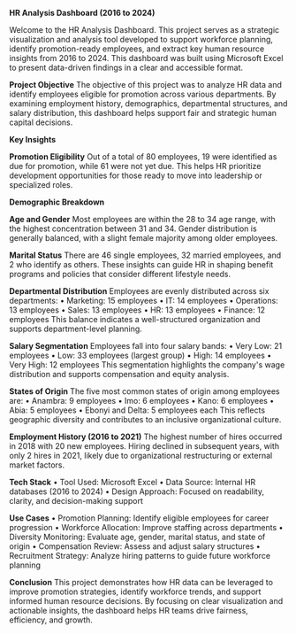**HR Analysis Dashboard (2016 to 2024)**

Welcome to the HR Analysis Dashboard. This project serves as a strategic visualization and analysis tool developed to support workforce planning, identify promotion-ready employees, and extract key human resource insights from 2016 to 2024.
This dashboard was built using Microsoft Excel to present data-driven findings in a clear and accessible format.

**Project Objective**
The objective of this project was to analyze HR data and identify employees eligible for promotion across various departments. By examining employment history, demographics, departmental structures, and salary distribution, this dashboard helps support fair and strategic human capital decisions.

**Key Insights**

**Promotion Eligibility**
Out of a total of 80 employees, 19 were identified as due for promotion, while 61 were not yet due. This helps HR prioritize development opportunities for those ready to move into leadership or specialized roles.

**Demographic Breakdown**

**Age and Gender**
Most employees are within the 28 to 34 age range, with the highest concentration between 31 and 34. Gender distribution is generally balanced, with a slight female majority among older employees.

**Marital Status**
There are 46 single employees, 32 married employees, and 2 who identify as others. These insights can guide HR in shaping benefit programs and policies that consider different lifestyle needs.

**Departmental Distribution**
Employees are evenly distributed across six departments:
•	Marketing: 15 employees
•	IT: 14 employees
•	Operations: 13 employees
•	Sales: 13 employees
•	HR: 13 employees
•	Finance: 12 employees
This balance indicates a well-structured organization and supports department-level planning.

**Salary Segmentation**
Employees fall into four salary bands:
•	Very Low: 21 employees
•	Low: 33 employees (largest group)
•	High: 14 employees
•	Very High: 12 employees
This segmentation highlights the company's wage distribution and supports compensation and equity analysis.

**States of Origin**
The five most common states of origin among employees are:
•	Anambra: 9 employees
•	Imo: 6 employees
•	Kano: 6 employees
•	Abia: 5 employees
•	Ebonyi and Delta: 5 employees each
This reflects geographic diversity and contributes to an inclusive organizational culture.

**Employment History (2016 to 2021)**
The highest number of hires occurred in 2018 with 20 new employees. Hiring declined in subsequent years, with only 2 hires in 2021, likely due to organizational restructuring or external market factors.

**Tech Stack**
•	Tool Used: Microsoft Excel
•	Data Source: Internal HR databases (2016 to 2024)
•	Design Approach: Focused on readability, clarity, and decision-making support

**Use Cases**
•	Promotion Planning: Identify eligible employees for career progression
•	Workforce Allocation: Improve staffing across departments
•	Diversity Monitoring: Evaluate age, gender, marital status, and state of origin
•	Compensation Review: Assess and adjust salary structures
•	Recruitment Strategy: Analyze hiring patterns to guide future workforce planning

**Conclusion**
This project demonstrates how HR data can be leveraged to improve promotion strategies, identify workforce trends, and support informed human resource decisions. By focusing on clear visualization and actionable insights, the dashboard helps HR teams drive fairness, efficiency, and growth.

